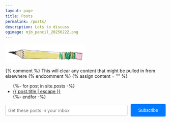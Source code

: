 ```yaml
---
layout: page
title: Posts
permalink: /posts/
description: Lots to discuss
ogimage: mjb_pencil_20250222.png
---
```

<img src="/assets/og/mjb_pencil_20250222.png" alt="Pencil, by MJB, 2025-02-22" style="width: 50%;">

{% comment %}
This will clear any content that might be pulled in from elsewhere
{% endcomment %}
{% assign content = "" %}

<ul class="post-list">
    {%- for post in site.posts -%}
    <li>
        <a class="post-link" href="{{ post.url | relative_url }}">{{ post.title | escape }}</a>
    </li>
    {%- endfor -%}
</ul>

<div id="mc_embed_signup">
    <form action="https://berens.us17.list-manage.com/subscribe/post?u=488257f22066b5de5ab8818a3&amp;id=feebd26a5e&amp;f_id=000b15e1f0" 
          method="post" 
          id="mc-embedded-subscribe-form" 
          name="mc-embedded-subscribe-form" 
          class="validate" 
          target="_self" 
          novalidate="">
        <div id="mc_embed_signup_scroll" style="
            display: flex; 
            align-items: center; 
            flex-wrap: wrap; 
            gap: 10px;
            max-width: 100%;
        ">
            <div class="mc-field-group" style="flex-grow: 1; min-width: 200px;">
                <input type="email" 
                       name="EMAIL" 
                       class="required email" 
                       id="mce-EMAIL" 
                       required="" 
                       value="" 
                       placeholder="Get these posts in your inbox" 
                       style="
                           width: 100%; 
                           min-width: 0;
                           padding: 0.5rem;
                           font-size: 1em;
                           font-family: -apple-system, BlinkMacSystemFont, 'Segoe UI', Helvetica, Arial, sans-serif;
                           border: 1px solid #ccc;
                           border-radius: 4px;
                           box-sizing: border-box;
                       ">
            </div>
            <div aria-hidden="true" style="position: absolute; left: -5000px;">
                <input type="text" 
                       name="b_488257f22066b5de5ab8818a3_feebd26a5e" 
                       tabindex="-1" 
                       value="">
            </div>
            <div class="clear foot">
                <input type="submit" 
                       name="subscribe" 
                       id="mc-embedded-subscribe" 
                       class="button" 
                       value="Subscribe" 
                       style="
                           font-size: 1em;
                           padding: 0.75rem 1.5rem;
                           background-color: #007bff;
                           color: white;
                           border: none;
                           border-radius: 4px;
                           cursor: pointer;
                       ">
            </div>
        </div>
    </form>
</div>


